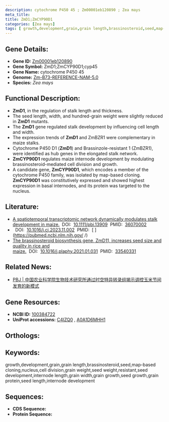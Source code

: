 ```yaml
---
description: cytochrome P450 45 ; Zm00001eb120890 ; Zea mays
meta_title:
title: ZmD1;ZmCYP90D1
categories: [Zea mays]
tags: [ growth,development,grain,grain length,brassinosteroid,seed,map-based cloning,nucleus,cell division,grain weight,seed weight,resistant,seed development,internode length,grain width,grain growth,seed growth,grain protein,seed length,internode development ]
---
```


## Gene Details:
- **Gene ID:**	[Zm00001eb120890]()
- **Gene Symbol:** ZmD1;ZmCYP90D1;cyp45
- **Gene Name:** cytochrome P450 45
- **Genome:** [Zm-B73-REFERENCE-NAM-5.0]()
- **Species:** *Zea mays*

## Functional Description:
   - **ZmD1**, in the regulation of stalk length and thickness.
   - The seed length, width, and hundred-grain weight were slightly reduced in **ZmD1** mutants.
   - The **ZmD1** gene regulated stalk development by influencing cell length and width.
   - The expression trends of **ZmD1** and ZmBZR1 were complementary in maize stalks.
   - Cytochrome P450 D1 (**ZmD1**) and Brassinzole-resistant 1 (ZmBZR1), were identified as hub genes in the elongated stalk network.
   - **ZmCYP90D1** regulates maize internode development by modulating brassinosteroid-mediated cell division and growth.
   - A candidate gene, **ZmCYP90D1**, which encodes a member of the cytochrome P450 family, was isolated by map-based cloning. **ZmCYP90D1** was constitutively expressed and showed highest expression in basal internodes, and its protein was targeted to the nucleus. 

## Literature:
   - [A spatiotemporal transcriptomic network dynamically modulates stalk development in maize.]( https://onlinelibrary.wiley.com/doi/10.1111/pbi.13909)&nbsp;&nbsp;DOI:&nbsp;&nbsp;[10.1111/pbi.13909](https://onlinelibrary.wiley.com/doi/10.1111/pbi.13909)&nbsp;&nbsp;PMID:&nbsp;&nbsp;[36070002](https://pubmed.ncbi.nlm.nih.gov/36070002/)
   - []( https://www.sciencedirect.com/science/article/pii/S2214514123001551?via%3Dihub)&nbsp;&nbsp;DOI:&nbsp;&nbsp;[10.1016/j.cj.2023.11.002](https://www.sciencedirect.com/science/article/pii/S2214514123001551?via%3Dihub)&nbsp;&nbsp;PMID:&nbsp;&nbsp;[ ](https://pubmed.ncbi.nlm.nih.gov/ /)
   - [The brassinosteroid biosynthesis gene, ZmD11, increases seed size and quality in rice and maize.]( https://www.sciencedirect.com/science/article/abs/pii/S0981942821000425?via%3Dihub)&nbsp;&nbsp;DOI:&nbsp;&nbsp;[10.1016/j.plaphy.2021.01.031](https://www.sciencedirect.com/science/article/abs/pii/S0981942821000425?via%3Dihub)&nbsp;&nbsp;PMID:&nbsp;&nbsp;[33540331](https://pubmed.ncbi.nlm.nih.gov/33540331/)

## Related News:
   - [PBJ | 中国农业科学院生物技术研究所通过时空特异转录组揭示调控玉米节间发育的新模式](https://mp.weixin.qq.com/s?__biz=Mzg3MDEwNDEyMg==&mid=2247536431&idx=1&sn=c58346b1187202a0fa998cf66850701e&chksm=ce90e27af9e76b6cec098bde546a7b38a9cc98e7eb026c716de2b8e99e96ecad0dd6dee47202&scene=27#wechat_redirect)

## Gene Resources:
- **NCBI ID:** [100384722](https://www.ncbi.nlm.nih.gov/gene/?term=100384722)
- **UniProt accessions:** [C4IZQ0](https://www.uniprot.org/uniprotkb/C4IZQ0/entry)&nbsp;,&nbsp;[A0A1D6MHH1](https://www.uniprot.org/uniprotkb/A0A1D6MHH1/entry)

## Orthologs:

## Keywords:
growth,development,grain,grain length,brassinosteroid,seed,map-based cloning,nucleus,cell division,grain weight,seed weight,resistant,seed development,internode length,grain width,grain growth,seed growth,grain protein,seed length,internode development

## Sequences:
- **CDS Sequence:**
- **Protein Sequence:**
